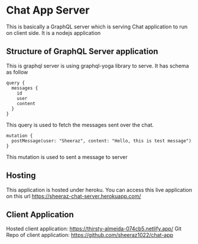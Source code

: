 # Chat App Server

This is basically a GraphQL server which is serving Chat application to run on client side. It is a nodejs application

## Structure of GraphQL Server application

This is graphql server is using graphql-yoga library to serve. It has schema as follow

```
query {
  messages {
    id
    user
    content
  }
}
```

This query is used to fetch the messages sent over the chat. 

```
mutation {
  postMessage(user: "Sheeraz", content: "Hello, this is test message")
}
```

This mutation is used to sent a message to server

## Hosting

This application is hosted under heroku. You can access this live application on this url https://sheeraz-chat-server.herokuapp.com/

## Client Application

Hosted client application: https://thirsty-almeida-074cb5.netlify.app/
Git Repo of client application: https://github.com/sheeraz1022/chat-app
